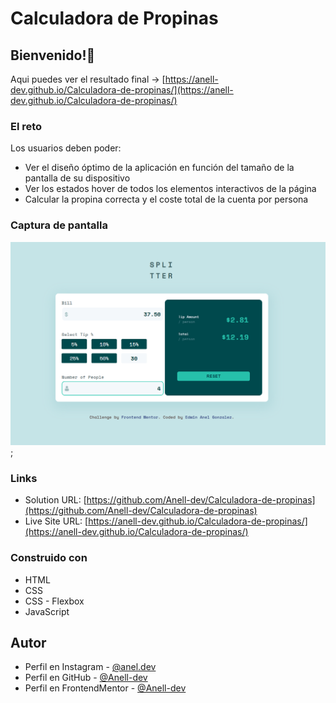 # Calculadora de Propinas

## Bienvenido!👋

Aqui puedes ver el resultado final -> [https://anell-dev.github.io/Calculadora-de-propinas/](https://anell-dev.github.io/Calculadora-de-propinas/)

### El reto

Los usuarios deben poder:

- Ver el diseño óptimo de la aplicación en función del tamaño de la pantalla de su dispositivo
- Ver los estados hover de todos los elementos interactivos de la página
- Calcular la propina correcta y el coste total de la cuenta por persona

### Captura de pantalla

![](./screenshots/result%20final.png);

### Links

- Solution URL: [https://github.com/Anell-dev/Calculadora-de-propinas](https://github.com/Anell-dev/Calculadora-de-propinas)
- Live Site URL: [https://anell-dev.github.io/Calculadora-de-propinas/](https://anell-dev.github.io/Calculadora-de-propinas/)

### Construido con

- HTML
- CSS
- CSS - Flexbox
- JavaScript

## Autor

- Perfil en Instagram - [@anel.dev](https://www.instagram.com/anel.dev/)
- Perfil en GitHub - [@Anell-dev](https://github.com/Anell-dev)
- Perfil en FrontendMentor - [@Anell-dev](https://www.frontendmentor.io/profile/Anell-dev)
